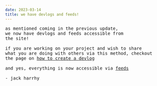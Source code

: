 ```yaml
---
date: 2023-03-14
title: we have devlogs and feeds!
---
```


<pre>as mentioned coming in the previous update,
we now have devlogs and feeds accessible from
the site!

if you are working on your project and wish to share
what you are doing with others via this method, checkout
the page on <a href="../../how-to-create-a-devlog">how to create a devlog</a>

and yes, everything is now accessible via <a href="../../feeds/">feeds</a>

- jack harrhy</pre>
